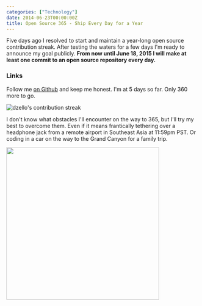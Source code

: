```yaml
---
categories: ["Technology"]
date: 2014-06-23T00:00:00Z
title: Open Source 365 - Ship Every Day for a Year
---
```


Five days ago I resolved to start and maintain a year-long open source contribution streak. After testing the waters for a few days I'm ready to announce my goal publicly. **From now until June 18, 2015 I will make at least one commit to an open source repository every day.**

### Links

Follow me [on Github](https://github.com/dzello) and keep me honest. I'm at 5 days so far. Only 360 more to go.

![dzello's contribution streak](http://f.cl.ly/items/2V3R1Z0f2w463C0e0400/Screen%20Shot%202014-06-23%20at%2011.32.49%20PM.png)

I don't know what obstacles I'll encounter on the way to 365, but I'll try my best to overcome them. Even if it means frantically tethering over a headphone jack from a remote airport in Southeast Asia at 11:59pm PST. Or coding in a car on the way to the Grand Canyon for a family trip.

<img src="https://pbs.twimg.com/media/BjMeAXZCYAA9j0D.jpg" width="400px" align="center">
